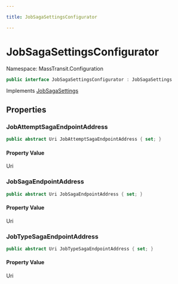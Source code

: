```yaml
---

title: JobSagaSettingsConfigurator

---
```


# JobSagaSettingsConfigurator

Namespace: MassTransit.Configuration

```csharp
public interface JobSagaSettingsConfigurator : JobSagaSettings
```

Implements [JobSagaSettings](../masstransit-configuration/jobsagasettings)

## Properties

### **JobAttemptSagaEndpointAddress**

```csharp
public abstract Uri JobAttemptSagaEndpointAddress { set; }
```

#### Property Value

Uri<br/>

### **JobSagaEndpointAddress**

```csharp
public abstract Uri JobSagaEndpointAddress { set; }
```

#### Property Value

Uri<br/>

### **JobTypeSagaEndpointAddress**

```csharp
public abstract Uri JobTypeSagaEndpointAddress { set; }
```

#### Property Value

Uri<br/>
